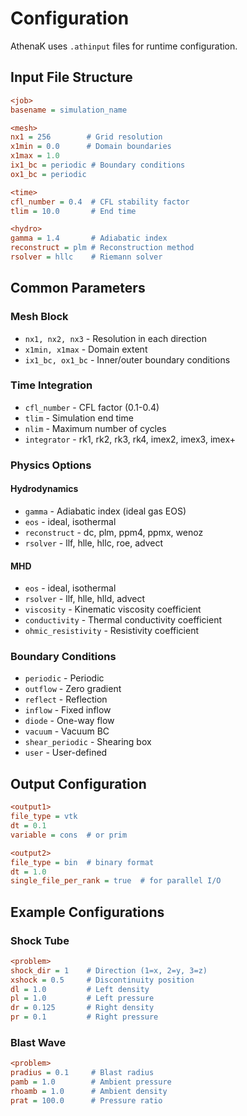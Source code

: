 # Configuration

AthenaK uses `.athinput` files for runtime configuration.

## Input File Structure

```ini
<job>
basename = simulation_name

<mesh>
nx1 = 256        # Grid resolution
x1min = 0.0      # Domain boundaries
x1max = 1.0
ix1_bc = periodic # Boundary conditions
ox1_bc = periodic

<time>
cfl_number = 0.4  # CFL stability factor
tlim = 10.0       # End time

<hydro>
gamma = 1.4       # Adiabatic index
reconstruct = plm # Reconstruction method
rsolver = hllc    # Riemann solver
```

## Common Parameters

### Mesh Block
- `nx1, nx2, nx3` - Resolution in each direction
- `x1min, x1max` - Domain extent
- `ix1_bc, ox1_bc` - Inner/outer boundary conditions

### Time Integration
- `cfl_number` - CFL factor (0.1-0.4)
- `tlim` - Simulation end time
- `nlim` - Maximum number of cycles
- `integrator` - rk1, rk2, rk3, rk4, imex2, imex3, imex+

### Physics Options

#### Hydrodynamics
- `gamma` - Adiabatic index (ideal gas EOS)
- `eos` - ideal, isothermal
- `reconstruct` - dc, plm, ppm4, ppmx, wenoz
- `rsolver` - llf, hlle, hllc, roe, advect

#### MHD
- `eos` - ideal, isothermal
- `rsolver` - llf, hlle, hlld, advect
- `viscosity` - Kinematic viscosity coefficient
- `conductivity` - Thermal conductivity coefficient
- `ohmic_resistivity` - Resistivity coefficient

### Boundary Conditions
- `periodic` - Periodic
- `outflow` - Zero gradient
- `reflect` - Reflection
- `inflow` - Fixed inflow
- `diode` - One-way flow
- `vacuum` - Vacuum BC
- `shear_periodic` - Shearing box
- `user` - User-defined

## Output Configuration

```ini
<output1>
file_type = vtk
dt = 0.1
variable = cons  # or prim

<output2>
file_type = bin  # binary format
dt = 1.0
single_file_per_rank = true  # for parallel I/O
```

## Example Configurations

### Shock Tube
```ini
<problem>
shock_dir = 1    # Direction (1=x, 2=y, 3=z)
xshock = 0.5     # Discontinuity position
dl = 1.0         # Left density
pl = 1.0         # Left pressure
dr = 0.125       # Right density
pr = 0.1         # Right pressure
```

### Blast Wave
```ini
<problem>
pradius = 0.1     # Blast radius
pamb = 1.0        # Ambient pressure
rhoamb = 1.0      # Ambient density
prat = 100.0      # Pressure ratio
```
